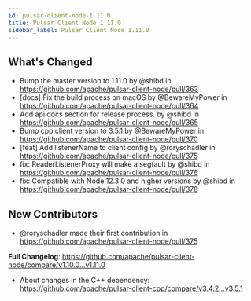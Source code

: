 ```yaml
---
id: pulsar-client-node-1.11.0
title: Pulsar Client Node 1.11.0
sidebar_label: Pulsar Client Node 1.11.0
---
```


## What's Changed
* Bump the master version to 1.11.0 by @shibd in https://github.com/apache/pulsar-client-node/pull/363
* [docs] Fix the build process on macOS by @BewareMyPower in https://github.com/apache/pulsar-client-node/pull/364
* Add api docs section for release process. by @shibd in https://github.com/apache/pulsar-client-node/pull/365
* Bump cpp client version to 3.5.1 by @BewareMyPower in https://github.com/apache/pulsar-client-node/pull/370
* [feat] Add listenerName to client config by @roryschadler in https://github.com/apache/pulsar-client-node/pull/375
* fix: ReaderListenerProxy will make a segfault by @shibd in https://github.com/apache/pulsar-client-node/pull/376
* fix: Compatible with Node 12.3.0 and higher versions by @shibd in https://github.com/apache/pulsar-client-node/pull/378

## New Contributors
- @roryschadler made their first contribution in https://github.com/apache/pulsar-client-node/pull/375

**Full Changelog**: https://github.com/apache/pulsar-client-node/compare/v1.10.0...v1.11.0
- About changes in the C++ dependency: https://github.com/apache/pulsar-client-cpp/compare/v3.4.2...v3.5.1
